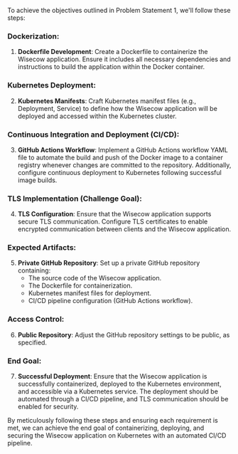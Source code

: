 To achieve the objectives outlined in Problem Statement 1, we'll follow these steps:

### Dockerization:
1. **Dockerfile Development**: Create a Dockerfile to containerize the Wisecow application. Ensure it includes all necessary dependencies and instructions to build the application within the Docker container.

### Kubernetes Deployment:
2. **Kubernetes Manifests**: Craft Kubernetes manifest files (e.g., Deployment, Service) to define how the Wisecow application will be deployed and accessed within the Kubernetes cluster.

### Continuous Integration and Deployment (CI/CD):
3. **GitHub Actions Workflow**: Implement a GitHub Actions workflow YAML file to automate the build and push of the Docker image to a container registry whenever changes are committed to the repository. Additionally, configure continuous deployment to Kubernetes following successful image builds.

### TLS Implementation (Challenge Goal):
4. **TLS Configuration**: Ensure that the Wisecow application supports secure TLS communication. Configure TLS certificates to enable encrypted communication between clients and the Wisecow application.

### Expected Artifacts:
5. **Private GitHub Repository**: Set up a private GitHub repository containing:
   - The source code of the Wisecow application.
   - The Dockerfile for containerization.
   - Kubernetes manifest files for deployment.
   - CI/CD pipeline configuration (GitHub Actions workflow).
   
### Access Control:
6. **Public Repository**: Adjust the GitHub repository settings to be public, as specified.

### End Goal:
7. **Successful Deployment**: Ensure that the Wisecow application is successfully containerized, deployed to the Kubernetes environment, and accessible via a Kubernetes service. The deployment should be automated through a CI/CD pipeline, and TLS communication should be enabled for security.

By meticulously following these steps and ensuring each requirement is met, we can achieve the end goal of containerizing, deploying, and securing the Wisecow application on Kubernetes with an automated CI/CD pipeline.
